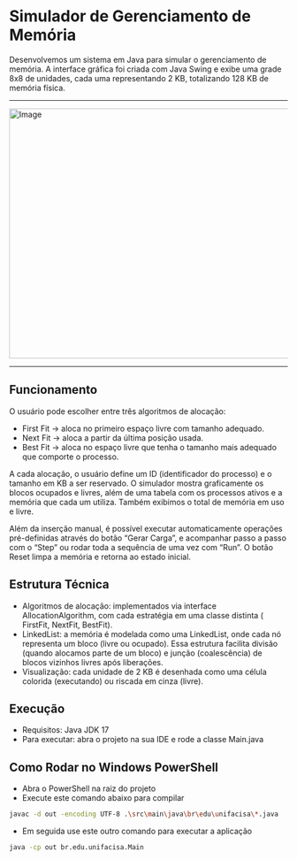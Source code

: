 # Simulador de Gerenciamento de Memória

Desenvolvemos um sistema em Java para simular o gerenciamento de memória. A interface gráfica foi criada com Java Swing
e exibe uma grade 8x8 de unidades, cada uma representando 2 KB, totalizando 128 KB de memória física.

---

<img width="598" height="452" alt="Image" src="https://github.com/user-attachments/assets/176d560a-8177-43c7-889e-85d587b88476" />

---
## Funcionamento

O usuário pode escolher entre três algoritmos de alocação:

- First Fit → aloca no primeiro espaço livre com tamanho adequado.
- Next Fit → aloca a partir da última posição usada.
- Best Fit → aloca no espaço livre que tenha o tamanho mais adequado que comporte o processo.

A cada alocação, o usuário define um ID (identificador do processo) e o tamanho em KB a ser reservado. O simulador
mostra graficamente os blocos ocupados e livres, além de uma tabela com os processos ativos e a memória que cada um
utiliza. Também exibimos o total de memória em uso e livre.

Além da inserção manual, é possível executar automaticamente operações pré-definidas através do botão “Gerar Carga”, e
acompanhar passo a passo com o “Step” ou rodar toda a sequência de uma vez com “Run”. O botão Reset limpa a memória e
retorna ao estado inicial.

## Estrutura Técnica

- Algoritmos de alocação: implementados via interface AllocationAlgorithm, com cada estratégia em uma classe distinta (
  FirstFit, NextFit, BestFit).
- LinkedList: a memória é modelada como uma LinkedList<MemoryBlock>, onde cada nó representa um bloco (livre ou
  ocupado). Essa estrutura facilita divisão (quando alocamos parte de um bloco) e junção (coalescência) de blocos
  vizinhos livres após liberações.
- Visualização: cada unidade de 2 KB é desenhada como uma célula colorida (executando) ou riscada em cinza (livre).

## Execução

- Requisitos: Java JDK 17
- Para executar: abra o projeto na sua IDE e rode a classe Main.java

## Como Rodar no Windows PowerShell

- Abra o PowerShell na raiz do projeto
- Execute este comando abaixo para compilar

```bash
javac -d out -encoding UTF-8 .\src\main\java\br\edu\unifacisa\*.java
```

- Em seguida use este outro comando para executar a aplicação

```bash
java -cp out br.edu.unifacisa.Main
```





